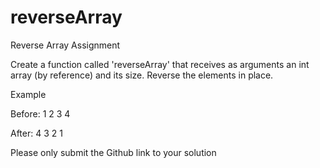 # reverseArray
Reverse Array Assignment

Create a function called 'reverseArray' that receives as arguments an int array (by reference) and its size. Reverse the elements in place. 

Example

Before: 1 2 3 4

After: 4 3 2 1

Please only submit the Github link to your solution

